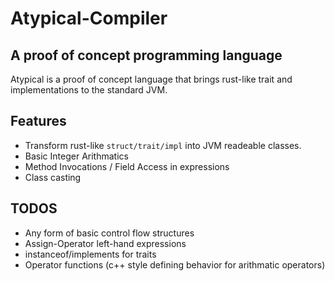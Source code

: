 # Atypical-Compiler
## A proof of concept programming language
Atypical is a proof of concept language that brings rust-like trait and implementations to the standard JVM.
## Features
- Transform rust-like ```struct/trait/impl``` into JVM readeable classes.
- Basic Integer Arithmatics
- Method Invocations / Field Access in expressions
- Class casting
## TODOS
- Any form of basic control flow structures
- Assign-Operator left-hand expressions
- instanceof/implements for traits
- Operator functions (c++ style defining behavior for arithmatic operators)
